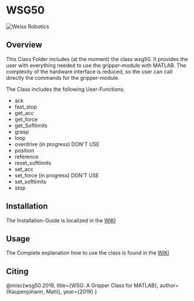 # WSG50
    
![Weiss Robotics](https://www.weiss-robotics.com/wp-content/uploads/2015/10/Logo-Symbol-Weiss-Robotics.png "Weiss Robotics Logo")

## Overview
This Class Folder includes (at the moment) the class wsg50. It provides the  user with everything needed to use the gripper-module with MATLAB. The complexity of the hardware interface is reduced, so the user can call directly the commands for the gripper-module.

The Class includes the following User-Functions:

* ack
* fast_stop
* get_acc
* get_force
* get_Softlimits
* grasp
* loop
* overdrive (in progress) DON'T USE
* position
* reference
* reset_softlimits
* set_acc
* set_force (in progress) DON'T USE
* set_softlimits
* stop

## Installation
The Installation-Guide is localized in the [WIKI](https://git.lit.fh-dortmund.de/rvc/weiss_tools/wsg50/wikis/home)
## Usage
The Complete explanation how to use the class is found in the [WIKI](https://git.lit.fh-dortmund.de/rvc/weiss_tools/wsg50/wikis/home/usage)
## Citing
@misc{wsg50.2019, title={WSG: A Gripper Class for MATLAB}, author={Kaupenjohann, Matti}, year={2019} }
